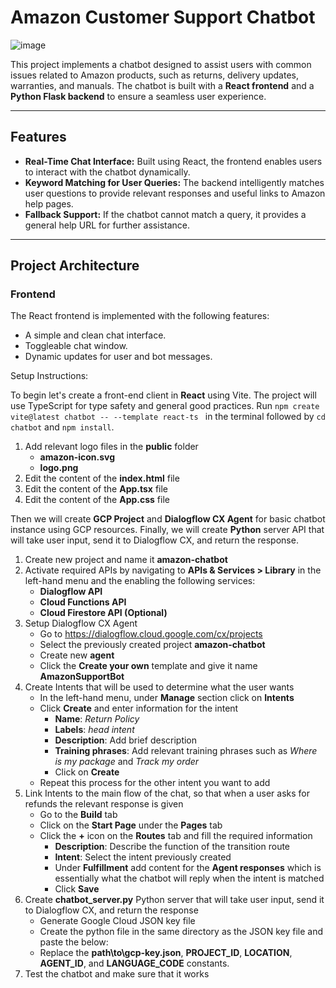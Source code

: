 # Amazon Customer Support Chatbot

![image](https://github.com/user-attachments/assets/b964e804-b0f5-404b-8f4a-b9fe0164fced)

This project implements a chatbot designed to assist users with common issues related to Amazon products, such as returns, delivery updates, warranties, and manuals. The chatbot is built with a **React frontend** and a **Python Flask backend** to ensure a seamless user experience.

---

## Features

- **Real-Time Chat Interface:** Built using React, the frontend enables users to interact with the chatbot dynamically.
- **Keyword Matching for User Queries:** The backend intelligently matches user questions to provide relevant responses and useful links to Amazon help pages.
- **Fallback Support:** If the chatbot cannot match a query, it provides a general help URL for further assistance.

---

## Project Architecture

### Frontend

The React frontend is implemented with the following features:
- A simple and clean chat interface.
- Toggleable chat window.
- Dynamic updates for user and bot messages.

Setup Instructions:

To begin let's create a front-end client in **React** using Vite. The project will use TypeScript for type safety and general good practices. Run `npm create vite@latest chatbot -- --template react-ts
` in the terminal followed by `cd chatbot` and `npm install`. 
1. Add relevant logo files in the **public** folder
	* **amazon-icon.svg**
	* **logo.png**
2. Edit the content of the **index.html** file
3. Edit the content of the **App.tsx** file
4. Edit the content of the **App.css** file

Then we will create **GCP Project** and **Dialogflow CX Agent** for basic chatbot instance using GCP resources. Finally, we will create **Python** server API that will take user input, send it to Dialogflow CX, and return the response.

1. Create new project and name it **amazon-chatbot**
2. Activate required APIs by navigating to **APIs & Services > Library** in the left-hand menu and the enabling the following services:
	* **Dialogflow API**
	* **Cloud Functions API**
	* **Cloud Firestore API (Optional)**
3. Setup Dialogflow CX Agent 
	* Go to https://dialogflow.cloud.google.com/cx/projects
	* Select the previously created project **amazon-chatbot**
	* Create new **agent**
	* Click the **Create your own** template and give it name **AmazonSupportBot**
4. Create Intents that will be used to determine what the user wants
	* In the left-hand menu, under **Manage** section click on **Intents**
	* Click **Create** and enter information for the intent
		* **Name**: *Return Policy*
		* **Labels**: *head intent*
		* **Description**: Add brief description
		* **Training phrases**: Add relevant training phrases such as *Where is my package* and *Track my order*
		* Click on **Create**
	* Repeat this process for the other intent you want to add
5. Link Intents to the main flow of the chat, so that when a user asks for refunds the relevant response is given
	* Go to the **Build** tab 
	* Click on the **Start Page** under the **Pages** tab
	* Click the **+** icon on the **Routes** tab and fill the required information
		* **Description**: Describe the function of the transition route
		* **Intent**: Select the intent previously created
		* Under **Fulfillment** add content for the **Agent responses** which is essentially what the chatbot will reply when the intent is matched
		* Click **Save**
6. Create **chatbot_server.py** Python server that will take user input, send it to Dialogflow CX, and return the response
	* Generate Google Cloud JSON key file
	* Create the python file in the same directory as the JSON key file and paste the below:
	* Replace the **path\to\gcp-key.json**, **PROJECT_ID**, **LOCATION**, **AGENT_ID**, and **LANGUAGE_CODE** constants.
7. Test the chatbot and make sure that it works
